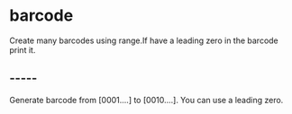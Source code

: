 # barcode
Create many barcodes using range.If have a leading zero in the barcode print it.
## -----

Generate barcode from [0001....] to [0010....].
You can use a leading zero.
